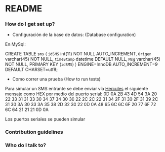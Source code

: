 # README #


### How do I get set up? ###


* Configuración de la base de datos: (Database configuration)

En MySql:

 CREATE TABLE `sms` (
  `idSMS` int(11) NOT NULL AUTO_INCREMENT,
  `Origen` varchar(45) NOT NULL,
  `timeStamp` datetime DEFAULT NULL,
  `Msg` varchar(45) NOT NULL,
  PRIMARY KEY (`idSMS`)
) ENGINE=InnoDB AUTO_INCREMENT=9 DEFAULT CHARSET=utf8;


* Como correr una prueba (How to run tests)

Para simular un SMS entrante se debe enviar vía [Hercules](http://new.hwg.cz/files/download/sw/version/hercules_3-2-8.exe) el siguiente mensaje como HEX por medio del puerto serial: 0D 0A 2B 43 4D 54 3A 20 22 33 31 31 33 30 34 37 34 30 30 22 2C 2C 22 31 34 2F 31 30 2F 31 39 2C 31 30 3A 30 33 3A 35 38 2D 32 30 22 0D 0A 48 65 6C 6C 6F 20 77 6F 72 6C 64 21 21 21 0D 0A 

Los puertos seriales se pueden simular 

### Contribution guidelines ###



### Who do I talk to? ###